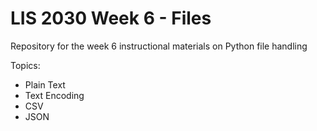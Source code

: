 # LIS 2030 Week 6 - Files

Repository for the week 6 instructional materials on Python file handling

Topics:
* Plain Text
* Text Encoding
* CSV 
* JSON
